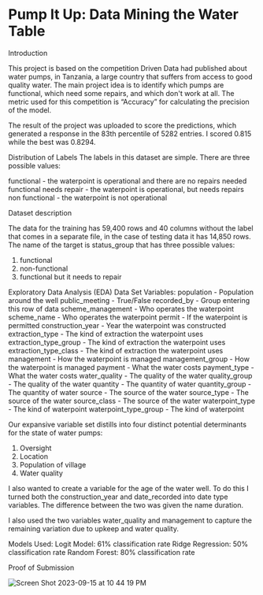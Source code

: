 # Pump It Up: Data Mining the Water Table

Introduction

This project is based on the competition Driven Data had published about water pumps, in Tanzania, a large country that suffers from access to good quality water. The main project idea is to identify which pumps are functional, which need some repairs, and which don't work at all. The metric used for this competition is “Accuracy” for calculating the precision of the model.

The result of the project was uploaded to score the predictions, which generated a response in the 83th percentile of 5282 entries. I scored 0.815 while the best was 0.8294.

Distribution of Labels
The labels in this dataset are simple. There are three possible values:

functional - the waterpoint is operational and there are no repairs needed
functional needs repair - the waterpoint is operational, but needs repairs
non functional - the waterpoint is not operational


Dataset description

The data for the training has 59,400 rows and 40 columns without the label that comes in a separate file, in the case of testing data it has 14,850 rows. The name of the target is status_group that has three possible values:
1)	functional 
2)	non-functional
3)	functional but it needs to repair

Exploratory Data Analysis (EDA)
Data Set Variables:
population - Population around the well
public_meeting - True/False
recorded_by - Group entering this row of data
scheme_management - Who operates the waterpoint
scheme_name - Who operates the waterpoint
permit - If the waterpoint is permitted
construction_year - Year the waterpoint was constructed
extraction_type - The kind of extraction the waterpoint uses
extraction_type_group - The kind of extraction the waterpoint uses
extraction_type_class - The kind of extraction the waterpoint uses
management - How the waterpoint is managed
management_group - How the waterpoint is managed
payment - What the water costs
payment_type - What the water costs
water_quality - The quality of the water
quality_group - The quality of the water
quantity - The quantity of water
quantity_group - The quantity of water
source - The source of the water
source_type - The source of the water
source_class - The source of the water
waterpoint_type - The kind of waterpoint
waterpoint_type_group - The kind of waterpoint

Our expansive variable set distills into four distinct potential determinants for the state of water pumps:
1)	Oversight
2)	Location
3)	Population of village
4)	Water quality


I also wanted to create a variable for the age of the water well. To do this I turned both the construction_year and date_recorded into date type variables. The difference between the two was given the name duration.

I also used the two variables water_quality and management to capture the remaining variation due to upkeep and water quality.

Models Used:
Logit Model: 61% classification rate
Ridge Regression: 50% classification rate
Random Forest: 80% classification rate

Proof of Submission

![Screen Shot 2023-09-15 at 10 44 19 PM](https://github.com/jconns/Pump-It-Up-Data-Mining-the-Water-Table/assets/48659723/735324d9-ffa5-4862-b353-c98ce22eef8a)

